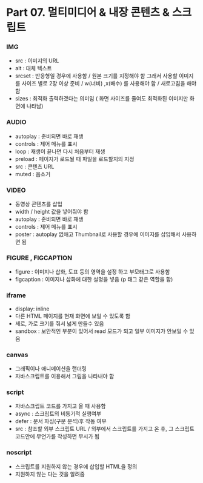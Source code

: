# Part 07. 멀티미디어 & 내장 콘텐츠 & 스크립트

### IMG
  - src : 이미지의 URL
  - alt : 대체 텍스트
  - srcset : 반응형일 경우에 사용함 / 원본 크기를 지정해야 함 그래서 사용할 이미지를 사이즈 별로 2장 이상 준비 / w(너비) ,x(배수) 를 사용해야 함 / 새로고침을 해야 함
  - sizes : 최적화 출력하겠다는 의미임 ( 화면 사이즈를 줄여도 최적화된 이미지만 화면에 나타남)

### AUDIO
  - autoplay : 준비되면 바로 재생
  - controls : 제어 메뉴를 표시
  - loop : 재생이 끝나면 다시 처음부터 재생
  - preload : 페이지가 로드될 때 파일을 로드할지의 지정
  - src : 콘텐츠 URL
  - muted : 음소거

### VIDEO
  - 동영상 콘텐츠를 삽입
  - width / height 값을 넣어줘야 함
  - autoplay : 준비되면 바로 재생
  - controls : 제어 메뉴를 표시
  - poster : autoplay 없애고 Thumbnail로 사용할 경우에 이미지를 삽입해서 사용하면 됨

### FIGURE ,  FIGCAPTION
  - figure : 이미지나 삽화, 도표 등의 영역을 설정 하고 부모태그로 사용함
  - figcaption : 이미지나 삽화에 대한 설명을 넣음 (p 태그 같은 역할을 함)

### iframe
  - display: inline 
  - 다른 HTML 페이지를 현재 화면에 보일 수 있도록 함
  - 세로, 가로 크기를 줘서 넓게 만들수 있음
  - sandbox : 보안적인 부분이 있어서 read 모드가 되고 일부 이미지가 안보일 수 있음

### canvas
  - 그래픽이나 애니메이션을 랜더링
  - 자바스크립트를 이용해서 그림을 나타내야 함

### script
  - 자바스크립트 코드를 가지고 올 때 사용함
  - async : 스크립트의 비동기적 실행여부
  - defer : 문서 파싱(구문 분석)후 작동 여부
  - src : 참조할 외부 스크립트 URL / 외부에서 스크립트를 가지고 온 후, 그 스크립트 코드안에 무언가를 작성하면 무시가 됨

### noscript
  - 스크립트를 지원하지 않는 경우에 삽입할 HTML을 정의
  - 지원하지 않는 다는 것을 알려줌
